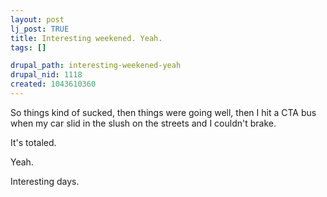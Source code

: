 ```yaml
--- 
layout: post
lj_post: TRUE
title: Interesting weekened. Yeah.
tags: []

drupal_path: interesting-weekened-yeah
drupal_nid: 1118
created: 1043610360
---
```

So things kind of sucked, then things were going well, then I hit a CTA bus when my car slid in the slush on the streets and I couldn't brake.

It's totaled.

Yeah.

Interesting days.
